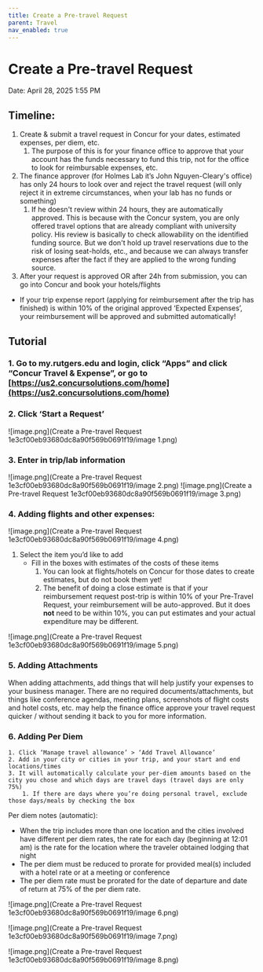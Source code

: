```yaml
---
title: Create a Pre-travel Request
parent: Travel
nav_enabled: true 
---
```


# Create a Pre-travel Request
Date: April 28, 2025 1:55 PM

## **Timeline**:
1. Create & submit a travel request in Concur for your dates, estimated expenses, per diem, etc.
    1. The purpose of this is for your finance office to approve that your account has the funds necessary to fund this trip, not for the office to look for reimbursable expenses, etc.
2. The finance approver (for Holmes Lab it’s John Nguyen-Cleary's office) has only 24 hours to look over and reject the travel request (will only reject it in extreme circumstances, when your lab has no funds or something)
    1. If he doesn't review within 24 hours, they are automatically approved. This is because with the Concur system, you are only offered travel options that are already compliant with university policy. His review is basically to check allowability on the identified funding source. But we don't hold up travel reservations due to the risk of losing seat-holds, etc., and because we can always transfer expenses after the fact if they are applied to the wrong funding source.
3. After your request is approved OR after 24h from submission, you can go into Concur and book your hotels/flights

* If your trip expense report (applying for reimbursement after the trip has finished) is within 10% of the original approved ‘Expected Expenses’, your reimbursement will be approved and submitted automatically!

## **Tutorial**

### 1.  Go to my.rutgers.edu and login, click “Apps” and click “Concur Travel & Expense”, or go to [https://us2.concursolutions.com/home](https://us2.concursolutions.com/home)
### 2. Click ‘Start a Request’
![image.png](Create a Pre-travel Request 1e3cf00eb93680dc8a90f569b0691f19/image 1.png)

### 3. Enter in trip/lab information
![image.png](Create a Pre-travel Request 1e3cf00eb93680dc8a90f569b0691f19/image 2.png)
![image.png](Create a Pre-travel Request 1e3cf00eb93680dc8a90f569b0691f19/image 3.png)

### 4. **Adding flights and other expenses:** 
![image.png](Create a Pre-travel Request 1e3cf00eb93680dc8a90f569b0691f19/image 4.png)
1. Select the item you’d like to add
    - Fill in the boxes with estimates of the costs of these items
        1. You can look at flights/hotels on Concur for those dates to create estimates, but do not book them yet!
        2. The benefit of doing a close estimate is that if your reimbursement request post-trip is within 10% of your Pre-Travel Request, your reimbursement will be auto-approved. But it does **not** need to be within 10%, you can put estimates and your actual expenditure may be different.

![image.png](Create a Pre-travel Request 1e3cf00eb93680dc8a90f569b0691f19/image 5.png)

### 5. **Adding Attachments**

When adding attachments, add things that will help justify your expenses to your business manager. There are no required documents/attachments, but things like conference agendas, meeting plans, screenshots of flight costs and hotel costs, etc. may help the finance office approve your travel request quicker / without sending it back to you for more information.

### 6. **Adding Per Diem**
    1. Click ‘Manage travel allowance’ > ‘Add Travel Allowance’
    2. Add in your city or cities in your trip, and your start and end locations/times
    3. It will automatically calculate your per-diem amounts based on the city you chose and which days are travel days (travel days are only 75%)
        1. If there are days where you’re doing personal travel, exclude those days/meals by checking the box

Per diem notes (automatic):

- When the trip includes more than one location and the cities involved have different per diem rates, the rate for each day (beginning at 12:01 am) is the rate for the location where the traveler obtained lodging that night
- The per diem must be reduced to prorate for provided meal(s) included with a hotel rate or at a meeting or conference
- The per diem rate must be prorated for the date of departure and date of return at 75% of the per diem rate.

![image.png](Create a Pre-travel Request 1e3cf00eb93680dc8a90f569b0691f19/image 6.png)

![image.png](Create a Pre-travel Request 1e3cf00eb93680dc8a90f569b0691f19/image 7.png)

![image.png](Create a Pre-travel Request 1e3cf00eb93680dc8a90f569b0691f19/image 8.png)

